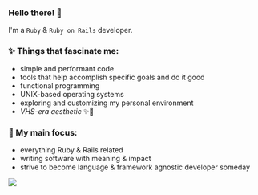 ### Hello there! 🌲

<!--
**koremori/koremori** is a ✨ _special_ ✨ repository because its `README.md` (this file) appears on your GitHub profile.

Here are some ideas to get you started:

- 🔭 I’m currently working on ...
- 🌱 I’m currently learning ...
- 👯 I’m looking to collaborate on ...
- 🤔 I’m looking for help with ...
- 💬 Ask me about ...
- 📫 How to reach me: ...
- 😄 Pronouns: ...
- ⚡ Fun fact: ...
-->
I'm a `Ruby` & `Ruby on Rails` developer.

### ✨ Things that fascinate me:
- simple and performant code
- tools that help accomplish specific goals and do it good
- functional programming
- UNIX-based operating systems
- exploring and customizing my personal environment
- *VHS-era aesthetic* ✨📼

### 📙 My main focus:
- everything Ruby & Rails related
- writing software with meaning & impact
- strive to become language & framework agnostic developer someday

[![](https://github-readme-stats.vercel.app/api/top-langs/?username=koremori&langs_count=3)](https://github.com/anuraghazra/github-readme-stats)
